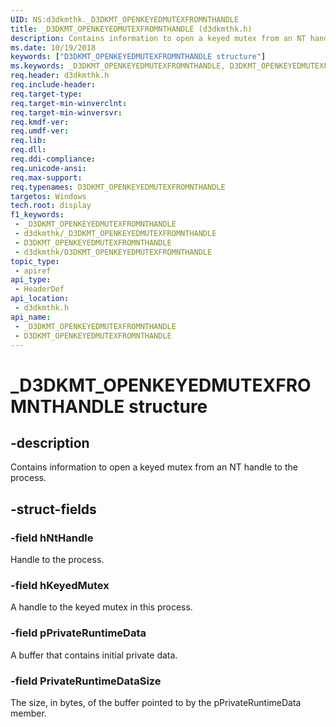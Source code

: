 ```yaml
---
UID: NS:d3dkmthk._D3DKMT_OPENKEYEDMUTEXFROMNTHANDLE
title: _D3DKMT_OPENKEYEDMUTEXFROMNTHANDLE (d3dkmthk.h)
description: Contains information to open a keyed mutex from an NT handle to the process.
ms.date: 10/19/2018
keywords: ["D3DKMT_OPENKEYEDMUTEXFROMNTHANDLE structure"]
ms.keywords: _D3DKMT_OPENKEYEDMUTEXFROMNTHANDLE, D3DKMT_OPENKEYEDMUTEXFROMNTHANDLE,
req.header: d3dkmthk.h
req.include-header: 
req.target-type: 
req.target-min-winverclnt: 
req.target-min-winversvr: 
req.kmdf-ver: 
req.umdf-ver: 
req.lib: 
req.dll: 
req.ddi-compliance: 
req.unicode-ansi: 
req.max-support: 
req.typenames: D3DKMT_OPENKEYEDMUTEXFROMNTHANDLE
targetos: Windows
tech.root: display
f1_keywords:
 - _D3DKMT_OPENKEYEDMUTEXFROMNTHANDLE
 - d3dkmthk/_D3DKMT_OPENKEYEDMUTEXFROMNTHANDLE
 - D3DKMT_OPENKEYEDMUTEXFROMNTHANDLE
 - d3dkmthk/D3DKMT_OPENKEYEDMUTEXFROMNTHANDLE
topic_type:
 - apiref
api_type:
 - HeaderDef
api_location:
 - d3dkmthk.h
api_name:
 - _D3DKMT_OPENKEYEDMUTEXFROMNTHANDLE
 - D3DKMT_OPENKEYEDMUTEXFROMNTHANDLE
---
```


# _D3DKMT_OPENKEYEDMUTEXFROMNTHANDLE structure


## -description

Contains information to open a keyed mutex from an NT handle to the process.

## -struct-fields

### -field hNtHandle

Handle to the process.

### -field hKeyedMutex

A handle to the keyed mutex in this process.

### -field pPrivateRuntimeData

A buffer that contains initial private data.

### -field PrivateRuntimeDataSize

The size, in bytes, of the buffer pointed to by the pPrivateRuntimeData member.

